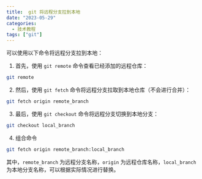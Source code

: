 ```yaml
---
title:  git 将远程分支拉到本地
date: "2023-05-29"
categories:
  - 技术教程
tags: ["git"]
---
```


可以使用以下命令将远程分支拉到本地：

1. 首先，使用 `git remote` 命令查看已经添加的远程仓库：

```bash
git remote
```

2. 然后，使用 `git fetch` 命令将远程分支拉取到本地仓库（不会进行合并）：

```bash
git fetch origin remote_branch
```

3. 最后，使用 `git checkout` 命令将远程分支切换到本地分支：

```bash
git checkout local_branch
```

4. 组合命令


```bash
git fetch origin remote_branch:local_branch
```

其中，`remote_branch` 为远程分支名称，`origin` 为远程仓库名称，`local_branch` 为本地分支名称，可以根据实际情况进行替换。